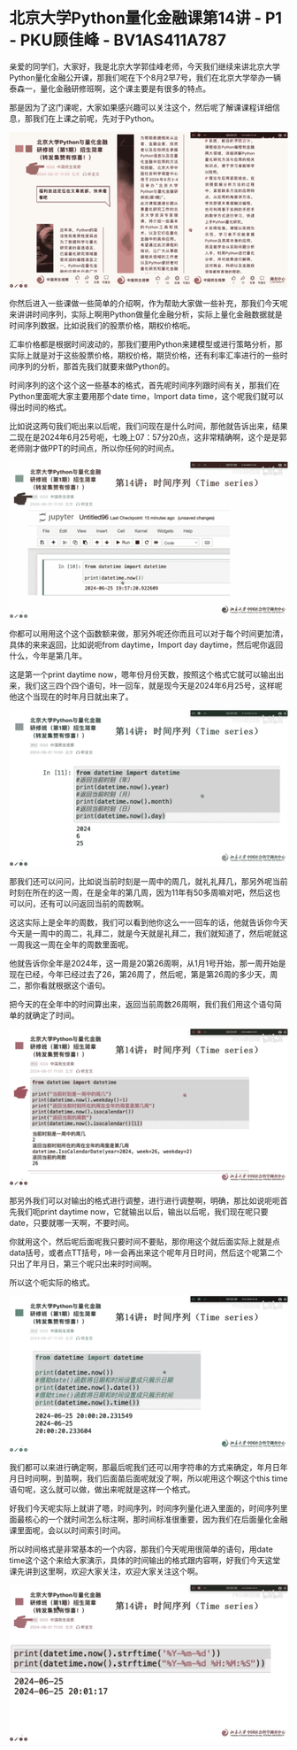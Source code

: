 # 北京大学Python量化金融课第14讲 - P1 - PKU顾佳峰 - BV1AS411A787

亲爱的同学们，大家好，我是北京大学郭佳峰老师，今天我们继续来讲北京大学Python量化金融公开课，那我们呢在下个8月2早7号，我们在北京大学举办一辆泰森一，量化金融研修班啊，这个课主要是有很多的特点。

那是因为了这门课呢，大家如果感兴趣可以关注这个，然后呢了解课课程详细信息，那我们在上课之前呢，先对于Python。



![](img/578f0a30c7d5295c1f0e9eb5b0009feb_1.png)

你然后进入一些课做一些简单的介绍啊，作为帮助大家做一些补充，那我们今天呢来讲讲时间序列，实际上啊用Python做量化金融分析，实际上量化金融数据就是时间序列数据，比如说我们的股票价格，期权价格呃。

汇率价格都是根据时间波动的，那我们要用Python来建模型或进行策略分析，那实际上就是对于这些股票价格，期权价格，期货价格，还有利率汇率进行的一些时间序列的分析，那首先我们就要来做Python的。

时间序列的这个这个这一些基本的格式，首先呢时间序列跟时间有关，那我们在Python里面呢大家主要用那个date time，Import data time，这个呢我们就可以得出时间的格式。

比如说这两句我们呃出来以后呢，我们问现在是什么时间，那他就告诉出来，结果二现在是2024年6月25号呃，七晚上07：57分20点，这非常精确啊，这个是是郭老师刚才做PPT的时间点，所以你任何的时间点。



![](img/578f0a30c7d5295c1f0e9eb5b0009feb_3.png)

你都可以用用这个这个函数额来做，那另外呢还你而且可以对于每个时间更加清，具体的来来返回，比如说呃from daytime，Import day daytime，然后呢你返回什么，今年是第几年。

这是第一个print daytime now，嗯年份月份天数，按照这个格式它就可以输出出来，我们这三四个四个语句，咔一回车，就是现今天是2024年6月25号，这样呢他这个当现在的时年月日就出来了。



![](img/578f0a30c7d5295c1f0e9eb5b0009feb_5.png)

那我们还可以问问，比如说当前时刻是一周中的周几，就礼礼拜几，那另外呢当前时刻在所在的这一周，在是全年的第几周，因为11年有50多周嘛对吧，然后这也可以问，还有可以问返回当前的周数啊。

这这实际上是全年的周数，我们可以看到他你这么一一回车的话，他就告诉你今天今天是一周中的周二，礼拜二，就是今天就是礼拜二，我们就知道了，然后呢就这一周我这一周在全年的周数里面呢。

他就告诉你全年是2024年，这一周是20第26周啊，从1月1号开始，那一周开始是现在已经，今年已经过去了26，第26周了，然后呢，第是第26周的多少天，周二，那你看就根据这个语句。

把今天的在全年中的时间算出来，返回当前周数26周啊，我们我们用这个语句简单的就确定了时间。

![](img/578f0a30c7d5295c1f0e9eb5b0009feb_7.png)

那另外我们可以对输出的格式进行调整，进行进行调整啊，明确，那比如说呃呃首先我们呃print daytime now，它就输出以后，输出以后呢，我们现在呢只要date，只要就哪一天啊，不要时间。

你就用这个，然后呢后面呢我只要时间不要贴，那你用这个就后面实际上就是点data括号，或者点TT括号，咔一会再出来这个呢年月日时间，然后这个呢第二个只出了年月日，第三个呢只出来时时间啊。

所以这个呃实际的格式。

![](img/578f0a30c7d5295c1f0e9eb5b0009feb_9.png)

我们都可以来进行确定啊，那最后呢我们还可以用字符串的方式来确定，年月日年月日时间啊，到苗啊，我们后面苗后面呢就没了啊，所以呢用这个啊这个this time语句呢，这么就可以做，做出来呢就是这样一个格式。

好我们今天呢实际上就讲了嗯，时间序列，时间序列量化进入里面的，时间序列里面最核心的一个就时间怎么标注啊，那时间标准很重要，因为我们在后面量化金融课里面呢，会以以时间索引时间。

所以时间格式是非常基本的一个内容，那我们今天呢用很简单的语句，用date time这个这个来给大家演示，具体的时间输出的格式跟内容啊，好我们今天这堂课先讲到这里啊，欢迎大家关注，欢迎大家关注这个啊。



![](img/578f0a30c7d5295c1f0e9eb5b0009feb_11.png)
